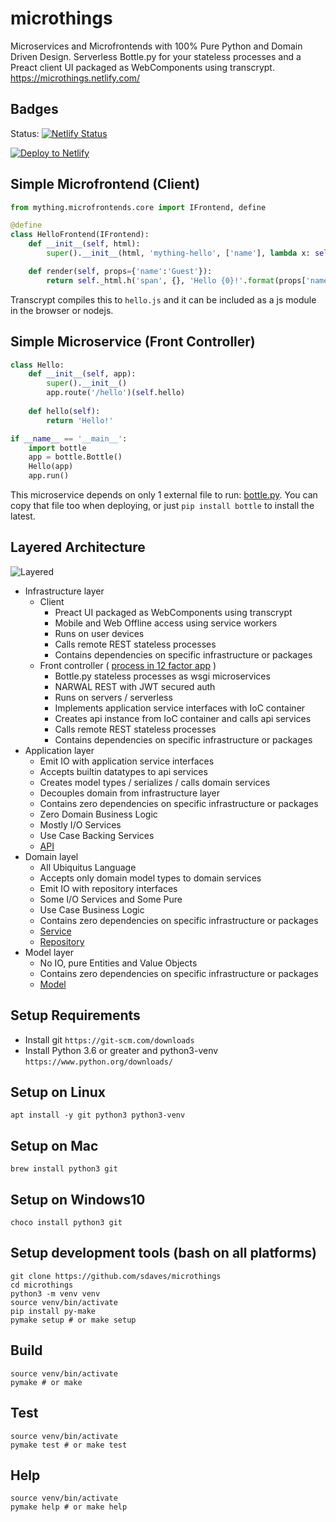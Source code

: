# microthings

Microservices and Microfrontends with 100% Pure Python and Domain Driven Design. Serverless Bottle.py for your stateless processes and a Preact client UI packaged as WebComponents using transcrypt.
https://microthings.netlify.com/

## Badges

Status: [![Netlify Status](https://api.netlify.com/api/v1/badges/03fcd31b-aad4-4cbb-82d0-f50e5b1b0574/deploy-status)](https://app.netlify.com/sites/mything/deploys)

[![Deploy to Netlify](https://www.netlify.com/img/deploy/button.svg)](https://app.netlify.com/start/deploy?repository=https://github.com/sdaves/mything)

## Simple Microfrontend (Client)

```python
from mything.microfrontends.core import IFrontend, define

@define
class HelloFrontend(IFrontend):    
    def __init__(self, html):
        super().__init__(html, 'mything-hello', ['name'], lambda x: self.mount(x))

    def render(self, props={'name':'Guest'}):
        return self._html.h('span', {}, 'Hello {0}!'.format(props['name']))
```

Transcrypt compiles this to `hello.js` and it can be included as a js module in the browser or nodejs.

## Simple Microservice (Front Controller)

```python
class Hello:
    def __init__(self, app):
        super().__init__()
        app.route('/hello')(self.hello)
        
    def hello(self):
        return 'Hello!'

if __name__ == '__main__':
    import bottle
    app = bottle.Bottle()
    Hello(app)
    app.run()
```

This microservice depends on only 1 external file to run: [bottle.py](scripts/bottle.py).
You can copy that file too when deploying, or just `pip install bottle` to install the latest.

## Layered Architecture

![Layered](docs/api/layered-architecture.jpg)

- Infrastructure layer
  - Client
    - Preact UI packaged as WebComponents using transcrypt
    - Mobile and Web Offline access using service workers
    - Runs on user devices
    - Calls remote REST stateless processes
    - Contains dependencies on specific infrastructure or packages
  - Front controller ( [process in 12 factor app](https://microthings.netlify.com/concepts/12factor/ch7.xhtml) )
    - Bottle.py stateless processes as wsgi microservices
    - NARWAL REST with JWT secured auth
    - Runs on servers / serverless
    - Implements application service interfaces with IoC container
    - Creates api instance from IoC container and calls api services
    - Calls remote REST stateless processes
    - Contains dependencies on specific infrastructure or packages
- Application layer
  - Emit IO with application service interfaces
  - Accepts builtin datatypes to api services
  - Creates model types / serializes / calls domain services
  - Decouples domain from infrastructure layer
  - Contains zero dependencies on specific infrastructure or packages
  - Zero Domain Business Logic
  - Mostly I/O Services
  - Use Case Backing Services
  - [API](mything/api.py)
- Domain layel
  - All Ubiquitus Language 
  - Accepts only domain model types to domain services
  - Emit IO with repository interfaces
  - Some I/O Services and Some Pure
  - Use Case Business Logic
  - Contains zero dependencies on specific infrastructure or packages
  - [Service](mything/domain.py)
  - [Repository](mything/domain.py)
- Model layer
  - No IO, pure Entities and Value Objects
  - Contains zero dependencies on specific infrastructure or packages
  - [Model](mything/model.py)

## Setup Requirements

- Install git `https://git-scm.com/downloads`
- Install Python 3.6 or greater and python3-venv `https://www.python.org/downloads/`

## Setup on Linux

    apt install -y git python3 python3-venv
    
## Setup on Mac

    brew install python3 git
    
## Setup on Windows10

    choco install python3 git

## Setup development tools (bash on all platforms)

    git clone https://github.com/sdaves/microthings
    cd microthings
    python3 -m venv venv
    source venv/bin/activate
    pip install py-make
    pymake setup # or make setup

## Build

    source venv/bin/activate
    pymake # or make

## Test

    source venv/bin/activate
    pymake test # or make test

## Help

    source venv/bin/activate
    pymake help # or make help
